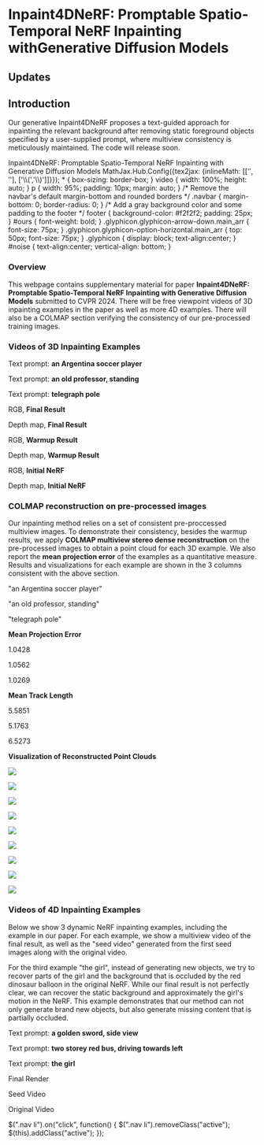 # Inpaint4DNeRF: Promptable Spatio-Temporal NeRF Inpainting withGenerative Diffusion Models</center>

## Updates

## Introduction
Our generative Inpaint4DNeRF proposes a text-guided approach for inpainting the relevant background after removing static foreground objects specified by a user-supplied prompt, where multiview consistency is meticulously maintained. The code will release soon.

Inpaint4DNeRF: Promptable Spatio-Temporal NeRF Inpainting with Generative Diffusion Models    MathJax.Hub.Config({tex2jax: {inlineMath: \[\['$','$'\], \['\\\\(','\\\\)'\]\]}}); \* { box-sizing: border-box; } video { width: 100%; height: auto; } p { width: 95%; padding: 10px; margin: auto; } /\* Remove the navbar's default margin-bottom and rounded borders \*/ .navbar { margin-bottom: 0; border-radius: 0; } /\* Add a gray background color and some padding to the footer \*/ footer { background-color: #f2f2f2; padding: 25px; } #ours { font-weight: bold; } .glyphicon.glyphicon-arrow-down.main\_arr { font-size: 75px; } .glyphicon.glyphicon-option-horizontal.main\_arr { top: 50px; font-size: 75px; } .glyphicon { display: block; text-align:center; } #noise { text-align:center; vertical-align: bottom; }


### Overview

This webpage contains supplementary material for paper **Inpaint4DNeRF: Promptable Spatio-Temporal NeRF Inpainting with Generative Diffusion Models** submitted to CVPR 2024. There will be free viewpoint videos of 3D inpainting examples in the paper as well as more 4D examples. There will also be a COLMAP section verifying the consistency of our pre-processed training images.

### Videos of 3D Inpainting Examples

  

Text prompt: **an Argentina soccer player**

Text prompt: **an old professor, standing**

Text prompt: **telegraph pole**

RGB, **Final Result**

Depth map, **Final Result**

RGB, **Warmup Result**

Depth map, **Warmup Result**

RGB, **Initial NeRF**

Depth map, **Initial NeRF**

  

### COLMAP reconstruction on pre-processed images

Our inpainting method relies on a set of consistent pre-proccessed multiview images. To demonstrate their consistency, besides the warmup results, we apply **COLMAP multiview stereo dense reconstruction** on the pre-processed images to obtain a point cloud for each 3D example. We also report the **mean projection error** of the examples as a quantitative measure. Results and visualizations for each example are shown in the 3 columns consistent with the above section.

  

"an Argentina soccer player"

"an old professor, standing"

"telegraph pole"

**Mean Projection Error**

1.0428

1.0562

1.0269

**Mean Track Length**

5.5851

5.1763

6.5273

**Visualization of Reconstructed Point Clouds**

![](colmap/vis/arg00.png)

![](colmap/vis/oldprof00.png)

![](colmap/vis/pole00.png)

![](colmap/vis/arg01.png)

![](colmap/vis/oldprof01.png)

![](colmap/vis/pole01.png)

![](colmap/vis/arg02.png)

![](colmap/vis/oldprof02.png)

![](colmap/vis/pole02.png)

  

### Videos of 4D Inpainting Examples

Below we show 3 dynamic NeRF inpainting examples, including the example in our paper. For each example, we show a multiview video of the final result, as well as the "seed video" generated from the first seed images along with the original video.

For the third example "the girl", instead of generating new objects, we try to recover parts of the girl and the background that is occluded by the red dinosaur balloon in the original NeRF. While our final result is not perfectly clear, we can recover the static background and approximately the girl's motion in the NeRF. This example demonstrates that our method can not only generate brand new objects, but also generate missing content that is partially occluded.

  

Text prompt: **a golden sword, side view**

Text prompt: **two storey red bus, driving towards left**

Text prompt: **the girl**

Final Render

Seed Video

Original Video

$(".nav li").on("click", function() { $(".nav li").removeClass("active"); $(this).addClass("active"); });
